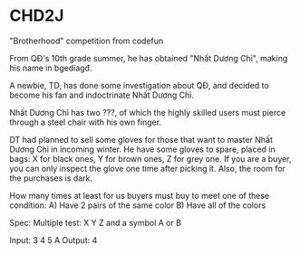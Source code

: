 # CHD2J
"Brotherhood" competition from codefun

From QĐ's 10th grade summer, he has obtained "Nhất Dương Chỉ", making his name in bgediagđ.

A newbie, TD, has done some investigation about QĐ, and decided to become his fan and indoctrinate Nhất Dương Chỉ.

Nhất Dương Chỉ has two ???, of which the highly skilled users must pierce through a steel chair with his own finger.

DT had planned to sell some gloves for those that want to master Nhất Dương Chỉ in incoming winter. He have some gloves to spare, placed in bags: X
for black ones, Y for brown ones, Z for grey one. If you are a buyer, you can only inspect the glove one time after picking it. Also, the room for the purchases is dark.

How many times at least for us buyers must buy to meet one of these condition:
A) Have 2 pairs of the same color
B) Have all of the colors

Spec:
Multiple test: X Y Z and a symbol A or B

Input:
3 4 5 A
Output:
4
